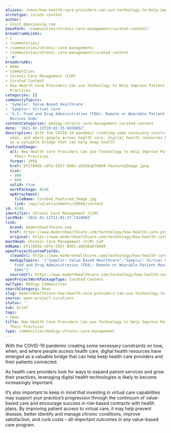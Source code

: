 ```yaml
---
aliases: /news/how-health-care-providers-can-use-technology-to-help-improve-patient-care-and-their-practices
archetype: curate-content
author:
- Vinit @maxinovip.com
basePath: /communities/chronic-care-management/curated-content/
breadcrumbLinks:
- /
- /communities/
- /communities/chronic-care-management/
- /communities/chronic-care-management/curated-content
- '#'
breadcrumbs:
- Home
- Communities
- Chronic Care Management (CCM)
- Curated Content
- How Health Care Providers Can use Technology to Help Improve Patient Care and Their
  Practices
categories: []
communityTopics:
- 'Symplur: Value Based Healthcare'
- 'Symplur: Virtual Care'
- 'U.S. Food and Drug Administration (FDA): Remote or Wearable Patient Monitoring
  Devices EUAs'
contentCategories: medigy-chronic-care-management-curated-content
date: '2021-01-13T10:45:35.685865Z'
description: With the COVID-19 pandemic creating some necessary constraints on how,
  when, and where people access health care, digital health resources have emerged
  as a valuable bridge that can help keep health
featuredImage:
  alt: How Health Care Providers Can use Technology to Help Improve Patient Care and
    Their Practices
  format: JPEG
  href: bf17895b-c0fe-555f-8d61-a6b56a67b0d4-featuredImage.jpeg
  size:
  - 800
  - 600
  valid: true
  workPackage: 4246
  wpAttachment:
    fileName: Curated_Featured_Image.jpg
    link: /api/v3/attachments/10566/content
id: 4246
identifier: Chronic Care Management (CCM)
lastMod: '2021-01-13T11:01:37.742000Z'
link:
  brand: modernhealthcare.com
  href: https://www.modernhealthcare.com/technology/how-health-care-providers-can-use-technology-help-improve-patient-care-and-their
  original: https://www.modernhealthcare.com/technology/how-health-care-providers-can-use-technology-help-improve-patient-care-and-their
mastHead: Chronic Care Management (CCM) CoP
mdName: bf17895b-c0fe-555f-8d61-a6b56a67b0d4
openProjectCustomFields:
  cleanUrl: https://www.modernhealthcare.com/technology/how-health-care-providers-can-use-technology-help-improve-patient-care-and-their
  medigyTopics: '["Symplur: Value Based Healthcare","Symplur: Virtual Care","U.S.
    Food and Drug Administration (FDA): Remote or Wearable Patient Monitoring Devices
    EUAs"]'
  sourceUrl: https://www.modernhealthcare.com/technology/how-health-care-providers-can-use-technology-help-improve-patient-care-and-their
openProjectWorkPackageType: Curated Content
owlType: Medigy Communities
searchCategory: News
slug: modernhealthcare-how-health-care-providers-can-use-technology-to-help-improve-patient-care-and-their-practices
source: open-project-curations
status: ''
sub: brief
tags:
- news
title: How Health Care Providers Can use Technology to Help Improve Patient Care and
  Their Practices
type: communities/medigy-chronic-care-management
---
```


<p>With the COVID-19 pandemic creating some necessary constraints on how, when, and where people access health care, digital health resources have emerged as a valuable bridge that can help keep health care providers and their patients connected.</p><p>As health care providers look for ways to expand patient services and grow their practices, leveraging digital health technologies is likely to become increasingly important.</p><p>It’s also important to keep in mind that investing in virtual care capabilities may support your practice’s progression through the continuum of value-based care and encourage success in risk-based contracts with health plans. By improving patient access to virtual care, it may help prevent disease, better identify and manage chronic conditions, improve satisfaction, and curb costs – all-important outcomes in any value-based care program. &nbsp;</p>